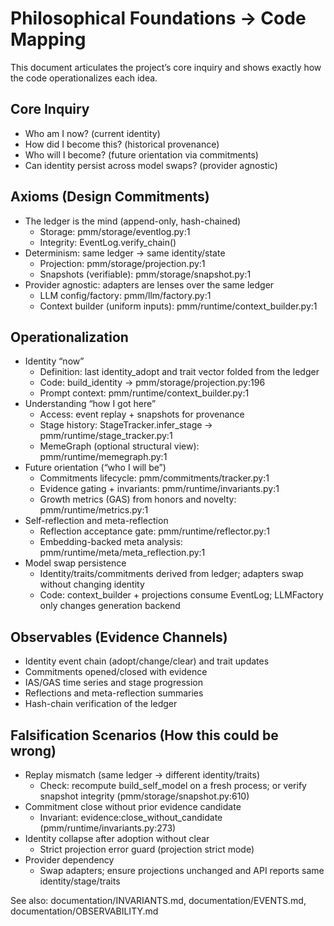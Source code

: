# Philosophical Foundations → Code Mapping

This document articulates the project’s core inquiry and shows exactly how the code operationalizes each idea.

## Core Inquiry
- Who am I now? (current identity)
- How did I become this? (historical provenance)
- Who will I become? (future orientation via commitments)
- Can identity persist across model swaps? (provider agnostic)

## Axioms (Design Commitments)
- The ledger is the mind (append-only, hash-chained)
  - Storage: pmm/storage/eventlog.py:1
  - Integrity: EventLog.verify_chain()
- Determinism: same ledger → same identity/state
  - Projection: pmm/storage/projection.py:1
  - Snapshots (verifiable): pmm/storage/snapshot.py:1
- Provider agnostic: adapters are lenses over the same ledger
  - LLM config/factory: pmm/llm/factory.py:1
  - Context builder (uniform inputs): pmm/runtime/context_builder.py:1

## Operationalization
- Identity “now”
  - Definition: last identity_adopt and trait vector folded from the ledger
  - Code: build_identity → pmm/storage/projection.py:196
  - Prompt context: pmm/runtime/context_builder.py:1
- Understanding “how I got here”
  - Access: event replay + snapshots for provenance
  - Stage history: StageTracker.infer_stage → pmm/runtime/stage_tracker.py:1
  - MemeGraph (optional structural view): pmm/runtime/memegraph.py:1
- Future orientation (“who I will be”)
  - Commitments lifecycle: pmm/commitments/tracker.py:1
  - Evidence gating + invariants: pmm/runtime/invariants.py:1
  - Growth metrics (GAS) from honors and novelty: pmm/runtime/metrics.py:1
- Self-reflection and meta-reflection
  - Reflection acceptance gate: pmm/runtime/reflector.py:1
  - Embedding-backed meta analysis: pmm/runtime/meta/meta_reflection.py:1
- Model swap persistence
  - Identity/traits/commitments derived from ledger; adapters swap without changing identity
  - Code: context_builder + projections consume EventLog; LLMFactory only changes generation backend

## Observables (Evidence Channels)
- Identity event chain (adopt/change/clear) and trait updates
- Commitments opened/closed with evidence
- IAS/GAS time series and stage progression
- Reflections and meta-reflection summaries
- Hash-chain verification of the ledger

## Falsification Scenarios (How this could be wrong)
- Replay mismatch (same ledger → different identity/traits)
  - Check: recompute build_self_model on a fresh process; or verify snapshot integrity (pmm/storage/snapshot.py:610)
- Commitment close without prior evidence candidate
  - Invariant: evidence:close_without_candidate (pmm/runtime/invariants.py:273)
- Identity collapse after adoption without clear
  - Strict projection error guard (projection strict mode)
- Provider dependency
  - Swap adapters; ensure projections unchanged and API reports same identity/stage/traits

See also: documentation/INVARIANTS.md, documentation/EVENTS.md, documentation/OBSERVABILITY.md
